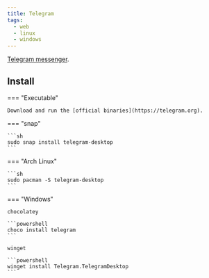 ```yaml
---
title: Telegram
tags:
  - web
  - linux
  - windows
---
```


[Telegram messenger](https://telegram.org).

## Install

=== "Executable"

    Download and run the [official binaries](https://telegram.org).

=== "snap"

    ```sh
    sudo snap install telegram-desktop
    ```

=== "Arch Linux"

    ```sh
    sudo pacman -S telegram-desktop
    ```

=== "Windows"

    chocolatey

    ```powershell
    choco install telegram
    ```

    winget

    ```powershell
    winget install Telegram.TelegramDesktop
    ```
